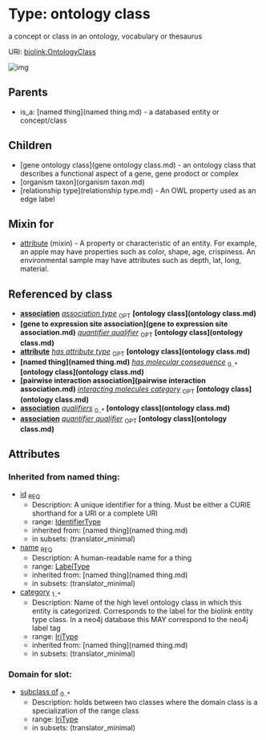 
# Type: ontology class


a concept or class in an ontology, vocabulary or thesaurus

URI: [biolink:OntologyClass](https://w3id.org/biolink/vocab/OntologyClass)


![img](http://yuml.me/diagram/nofunky;dir:TB/class/\[Association]-%20association%20type%200..1>\[OntologyClass|id(i):identifier_type;name(i):label_type;category(i):iri_type%20%2B],%20\[GeneToExpressionSiteAssociation]-%20quantifier%20qualifier%200..1>\[OntologyClass],%20\[Attribute]-%20has%20attribute%20type%200..1>\[OntologyClass],%20\[Association]-%20qualifiers%200..*>\[OntologyClass],%20\[Attribute]uses%20-.->\[OntologyClass],%20\[OntologyClass]^-\[RelationshipType],%20\[OntologyClass]^-\[OrganismTaxon],%20\[OntologyClass]^-\[GeneOntologyClass],%20\[NamedThing]^-\[OntologyClass])

## Parents

 *  is_a: [named thing](named thing.md) - a databased entity or concept/class

## Children

 * [gene ontology class](gene ontology class.md) - an ontology class that describes a functional aspect of a gene, gene prodoct or complex
 * [organism taxon](organism taxon.md)
 * [relationship type](relationship type.md) - An OWL property used as an edge label

## Mixin for

 * [attribute](attribute.md) (mixin)  - A property or characteristic of an entity. For example, an apple may have properties such as color, shape, age, crispiness. An environmental sample may have attributes such as depth, lat, long, material.

## Referenced by class

 *  **[association](association.md)** *[association type](association_type.md)*  <sub>OPT</sub>  **[ontology class](ontology class.md)**
 *  **[gene to expression site association](gene to expression site association.md)** *[quantifier qualifier](gene_to_expression_site_association_quantifier_qualifier.md)*  <sub>OPT</sub>  **[ontology class](ontology class.md)**
 *  **[attribute](attribute.md)** *[has attribute type](has_attribute_type.md)*  <sub>OPT</sub>  **[ontology class](ontology class.md)**
 *  **[named thing](named thing.md)** *[has molecular consequence](has_molecular_consequence.md)*  <sub>0..*</sub>  **[ontology class](ontology class.md)**
 *  **[pairwise interaction association](pairwise interaction association.md)** *[interacting molecules category](interacting_molecules_category.md)*  <sub>OPT</sub>  **[ontology class](ontology class.md)**
 *  **[association](association.md)** *[qualifiers](qualifiers.md)*  <sub>0..*</sub>  **[ontology class](ontology class.md)**
 *  **[association](association.md)** *[quantifier qualifier](quantifier_qualifier.md)*  <sub>OPT</sub>  **[ontology class](ontology class.md)**

## Attributes


### Inherited from named thing:

 * [id](id.md)  <sub>REQ</sub>
    * Description: A unique identifier for a thing. Must be either a CURIE shorthand for a URI or a complete URI
    * range: [IdentifierType](type/IdentifierType.md)
    * inherited from: [named thing](named thing.md)
    * in subsets: (translator_minimal)
 * [name](name.md)  <sub>REQ</sub>
    * Description: A human-readable name for a thing
    * range: [LabelType](type/LabelType.md)
    * inherited from: [named thing](named thing.md)
    * in subsets: (translator_minimal)
 * [category](category.md)  <sub>1..*</sub>
    * Description: Name of the high level ontology class in which this entity is categorized. Corresponds to the label for the biolink entity type class. In a neo4j database this MAY correspond to the neo4j label tag
    * range: [IriType](type/IriType.md)
    * inherited from: [named thing](named thing.md)
    * in subsets: (translator_minimal)

### Domain for slot:

 * [subclass of](subclass_of.md)  <sub>0..*</sub>
    * Description: holds between two classes where the domain class is a specialization of the range class
    * range: [IriType](type/IriType.md)
    * in subsets: (translator_minimal)
